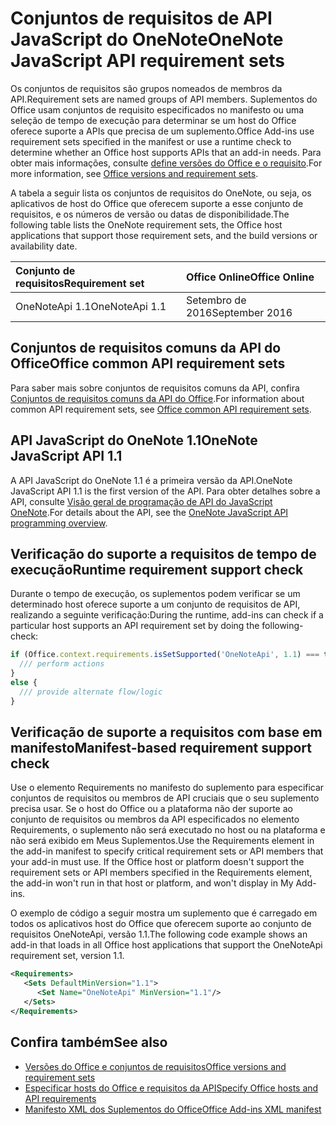 # <a name="onenote-javascript-api-requirement-sets"></a><span data-ttu-id="d0983-101">Conjuntos de requisitos de API JavaScript do OneNote</span><span class="sxs-lookup"><span data-stu-id="d0983-101">OneNote JavaScript API requirement sets</span></span>

<span data-ttu-id="d0983-102">Os conjuntos de requisitos são grupos nomeados de membros da API.</span><span class="sxs-lookup"><span data-stu-id="d0983-102">Requirement sets are named groups of API members.</span></span> <span data-ttu-id="d0983-103">Suplementos do Office usam conjuntos de requisito especificados no manifesto ou uma seleção de tempo de execução para determinar se um host do Office oferece suporte a APIs que precisa de um suplemento.</span><span class="sxs-lookup"><span data-stu-id="d0983-103">Office Add-ins use requirement sets specified in the manifest or use a runtime check to determine whether an Office host supports APIs that an add-in needs.</span></span> <span data-ttu-id="d0983-104">Para obter mais informações, consulte [define versões do Office e o requisito](https://docs.microsoft.com/office/dev/add-ins/develop/office-versions-and-requirement-sets).</span><span class="sxs-lookup"><span data-stu-id="d0983-104">For more information, see [Office versions and requirement sets](https://docs.microsoft.com/office/dev/add-ins/develop/office-versions-and-requirement-sets).</span></span>

<span data-ttu-id="d0983-105">A tabela a seguir lista os conjuntos de requisitos do OneNote, ou seja, os aplicativos de host do Office que oferecem suporte a esse conjunto de requisitos, e os números de versão ou datas de disponibilidade.</span><span class="sxs-lookup"><span data-stu-id="d0983-105">The following table lists the OneNote requirement sets, the Office host applications that support those requirement sets, and the build versions or availability date.</span></span>

|  <span data-ttu-id="d0983-106">Conjunto de requisitos</span><span class="sxs-lookup"><span data-stu-id="d0983-106">Requirement set</span></span>  |  <span data-ttu-id="d0983-107">Office Online</span><span class="sxs-lookup"><span data-stu-id="d0983-107">Office Online</span></span> | 
|:-----|:-----|
| <span data-ttu-id="d0983-108">OneNoteApi 1.1</span><span class="sxs-lookup"><span data-stu-id="d0983-108">OneNoteApi 1.1</span></span>  | <span data-ttu-id="d0983-109">Setembro de 2016</span><span class="sxs-lookup"><span data-stu-id="d0983-109">September 2016</span></span> |  

## <a name="office-common-api-requirement-sets"></a><span data-ttu-id="d0983-110">Conjuntos de requisitos comuns da API do Office</span><span class="sxs-lookup"><span data-stu-id="d0983-110">Office common API requirement sets</span></span>

<span data-ttu-id="d0983-111">Para saber mais sobre conjuntos de requisitos comuns da API, confira [Conjuntos de requisitos comuns da API do Office](office-add-in-requirement-sets.md).</span><span class="sxs-lookup"><span data-stu-id="d0983-111">For information about common API requirement sets, see [Office common API requirement sets](office-add-in-requirement-sets.md).</span></span>

## <a name="onenote-javascript-api-11"></a><span data-ttu-id="d0983-112">API JavaScript do OneNote 1.1</span><span class="sxs-lookup"><span data-stu-id="d0983-112">OneNote JavaScript API 1.1</span></span> 

<span data-ttu-id="d0983-113">A API JavaScript do OneNote 1.1 é a primeira versão da API.</span><span class="sxs-lookup"><span data-stu-id="d0983-113">OneNote JavaScript API 1.1 is the first version of the API.</span></span> <span data-ttu-id="d0983-114">Para obter detalhes sobre a API, consulte [Visão geral de programação de API do JavaScript OneNote](https://docs.microsoft.com/office/dev/add-ins/onenote/onenote-add-ins-programming-overview).</span><span class="sxs-lookup"><span data-stu-id="d0983-114">For details about the API, see the [OneNote JavaScript API programming overview](https://docs.microsoft.com/office/dev/add-ins/onenote/onenote-add-ins-programming-overview).</span></span>

## <a name="runtime-requirement-support-check"></a><span data-ttu-id="d0983-115">Verificação do suporte a requisitos de tempo de execução</span><span class="sxs-lookup"><span data-stu-id="d0983-115">Runtime requirement support check</span></span>

<span data-ttu-id="d0983-116">Durante o tempo de execução, os suplementos podem verificar se um determinado host oferece suporte a um conjunto de requisitos de API, realizando a seguinte verificação:</span><span class="sxs-lookup"><span data-stu-id="d0983-116">During the runtime, add-ins can check if a particular host supports an API requirement set by doing the following-check:</span></span> 

```js
if (Office.context.requirements.isSetSupported('OneNoteApi', 1.1) === true) {
  /// perform actions
}
else {
  /// provide alternate flow/logic
}
```

## <a name="manifest-based-requirement-support-check"></a><span data-ttu-id="d0983-117">Verificação de suporte a requisitos com base em manifesto</span><span class="sxs-lookup"><span data-stu-id="d0983-117">Manifest-based requirement support check</span></span>

<span data-ttu-id="d0983-p103">Use o elemento Requirements no manifesto do suplemento para especificar conjuntos de requisitos ou membros de API cruciais que o seu suplemento precisa usar. Se o host do Office ou a plataforma não der suporte ao conjunto de requisitos ou membros da API especificados no elemento Requirements, o suplemento não será executado no host ou na plataforma e não será exibido em Meus Suplementos.</span><span class="sxs-lookup"><span data-stu-id="d0983-p103">Use the Requirements element in the add-in manifest to specify critical requirement sets or API members that your add-in must use. If the Office host or platform doesn't support the requirement sets or API members specified in the Requirements element, the add-in won't run in that host or platform, and won't display in My Add-ins.</span></span>

<span data-ttu-id="d0983-120">O exemplo de código a seguir mostra um suplemento que é carregado em todos os aplicativos host do Office que oferecem suporte ao conjunto de requisitos OneNoteApi, versão 1.1.</span><span class="sxs-lookup"><span data-stu-id="d0983-120">The following code example shows an add-in that loads in all Office host applications that support the OneNoteApi requirement set, version 1.1.</span></span>

```xml
<Requirements>
   <Sets DefaultMinVersion="1.1">
      <Set Name="OneNoteApi" MinVersion="1.1"/>
   </Sets>
</Requirements>
```

## <a name="see-also"></a><span data-ttu-id="d0983-121">Confira também</span><span class="sxs-lookup"><span data-stu-id="d0983-121">See also</span></span>

- [<span data-ttu-id="d0983-122">Versões do Office e conjuntos de requisitos</span><span class="sxs-lookup"><span data-stu-id="d0983-122">Office versions and requirement sets</span></span>](https://docs.microsoft.com/office/dev/add-ins/develop/office-versions-and-requirement-sets)
- [<span data-ttu-id="d0983-123">Especificar hosts do Office e requisitos da API</span><span class="sxs-lookup"><span data-stu-id="d0983-123">Specify Office hosts and API requirements</span></span>](https://docs.microsoft.com/office/dev/add-ins/develop/specify-office-hosts-and-api-requirements)
- [<span data-ttu-id="d0983-124">Manifesto XML dos Suplementos do Office</span><span class="sxs-lookup"><span data-stu-id="d0983-124">Office Add-ins XML manifest</span></span>](https://docs.microsoft.com/office/dev/add-ins/develop/add-in-manifests)
